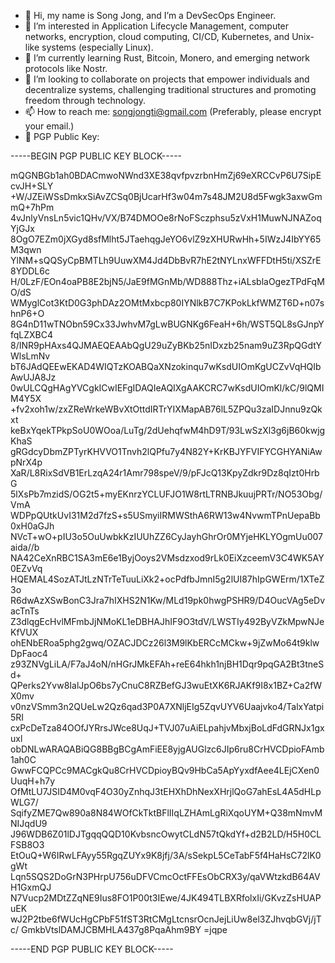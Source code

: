 - 👋 Hi, my name is Song Jong, and I’m a DevSecOps Engineer.
- 👀 I’m interested in Application Lifecycle Management, computer networks, encryption, cloud computing, CI/CD, Kubernetes, and Unix-like systems (especially Linux).
- 🌱 I’m currently learning Rust, Bitcoin, Monero, and emerging network protocols like Nostr.
- 💞️ I’m looking to collaborate on projects that empower individuals and decentralize systems, challenging traditional structures and promoting freedom through technology.
- 📫 How to reach me: songjongti@gmail.com (Preferably, please encrypt your email.)
- 🔐 PGP Public Key:
  
-----BEGIN PGP PUBLIC KEY BLOCK-----

mQGNBGb1ah0BDACmwoNWnd3XE38qvfpvzrbnHmZj69eXRCCvP6U7SipEcvJH+SLY
+W/JZEiWSsDmkxSiAvZCSq0BjUcarHf3w04m7s48JM2U8d5Fwgk3axwGmmQ+7hPm
4vJnlyVnsLn5vic1QHv/VX/B74DMOOe8rNoFSczphsu5zVxH1MuwNJNAZoqYjGJx
8OgO7EZm0jXGyd8sfMlht5JTaehqgJeYO6vlZ9zXHURwHh+5IWzJ4IbYY65M3qwn
YlNM+sQQSyCpBMTLh9UuwXM4Jd4DbBvR7hE2tNYLnxWFFDtH5ti/XSZrE8YDDL6c
H/0LzF/EOn4oaPB8E2bjN5/JaE9fMGnMb/WD888Thz+iALsblaOgezTPdFqMO/dS
WMyglCot3KtD0G3phDAz2OMtMxbcp80IYNlkB7C7KPokLkfWMZT6D+n07shnP6+O
8G4nD11wTNObn59Cx33JwhvM7gLwBUGNKg6FeaH+6h/WST5QL8sGJnpYfqLZXBC4
8/INR9pHAxs4QJMAEQEAAbQgU29uZyBKb25nIDxzb25nam9uZ3RpQGdtYWlsLmNv
bT6JAdQEEwEKAD4WIQTzKOABQaXNzokinqu7wKsdUIOmKgUCZvVqHQIbAwUJA8Jz
0wULCQgHAgYVCgkICwIEFgIDAQIeAQIXgAAKCRC7wKsdUIOmKl/kC/9lQMIM4Y5X
+fv2xoh1w/zxZReWrkeWBvXtOttdIRTrYIXMapAB76lL5ZPQu3zaIDJnnu9zQkxt
keBxYqekTPkpSoU0WOoa/LuTg/2dUehqfwM4hD9T/93LwSzXl3g6jB60kwjgKhaS
gRGdcyDbmZPTyrKHVVO1Tnvh2lQPfu7y4N82Y+KrKBJYFVIFYCGHYANiAwpNrX4p
XaR/L8RixSdVB1ErLzqA24r1Amr798speV/9/pFJcQ13KpyZdkr9Dz8qIzt0HrbG
5lXsPb7mzidS/OG2t5+myEKnrzYCLUFJO1W8rtLTRNBJkuujPRTr/NO53Obg/VmA
WDPpQUtkUvI31M2d7fzS+s5USmyiIRMWSthA6RW13w4NvwmTPnUepaBb0xH0aGJh
NVcT+wO+pIU3o5OuUwbkKzIUUhZZ6CyJayhGhrOr0MYjeHKLYOgmUu007aida//b
NA42CeXnRBC1SA3mE6e1ByjOoys2VMsdzxod9rLk0EiXzceemV3C4WK5AY0EZvVq
HQEMAL4SozATJtLzNTrTeTuuLiXk2+ocPdfbJmnI5g2lUI87hIpGWErm/1XTeZ3o
R6dwAzXSwBonC3Jra7hIXHS2N1Kw/MLd19pk0hwgPSHR9/D4OucVAg5eDvacTnTs
Z3dlqgEcHvlMFmbJjNMoKL1eDBHAJhIF9O3tdV/LWSTIy492ByVZkMpwNJeKfVUX
ohENbERoa5phg2gwq/OZACJDCz26l3M9lKbERCcMCkw+9jZwMo64t9klwDpFaoc4
z93ZNVgLiLA/F7aJ4oN/nHGrJMkEFAh+reE64hkh1njBH1Dqr9pqGA2Bt3tneSd+
QPerks2Yvw8IalJpO6bs7yCnuC8RZBefGJ3wuEtXK6RJAKf9I8x1BZ+Ca2fWX0mv
v0nzVSmm3n2QUeLw2Qz6qad3P0A7XNljEIg5ZqvUYV6Uaajvko4/TalxYatpi5RI
cxPcDeTza84OOfJYRrsJWce8UqJ+TVJ07uAiELpahjvMbxjBoLdFdGRNJx1gxuxl
obDNLwARAQABiQG8BBgBCgAmFiEE8yjgAUGlzc6JIp6ru8CrHVCDpioFAmb1ah0C
GwwFCQPCc9MACgkQu8CrHVCDpioyBQv9HbCa5ApYyxdfAee4LEjCXen0UuqH+h7y
OfMtLU7JSID4M0vqF4O30yZnhqJ3tEHXhDhNexXHrjlQoG7ahEsL4A5dHLpWLG7/
SqifyZME7Qw890a8N84WOfCkTktBFlIIqLZHAmLgRiXqoUYM+Q38mNmvMNIJqdU9
J96WDB6Z01lDJTgqqQQD10KvbsncOwytCLdN57tQkdYf+d2B2LD/H5H0CLFSB8O3
EtOuQ+W6IRwLFAyy55RgqZUYx9K8jfj/3A/sSekpL5CeTabF5f4HaHsC72lK0gWt
Lqn5SQS2DoGrN3PHrpU756uDFVCmcOctFFEsObCRX3y/qaVWtzkdB64AVH1GxmQJ
N7Vucp2MDtZZqNE9Ius8FO1P00t3IEwe/4JK494TLBXRfolxIi/GKvzZsHUAPuEK
wJ2P2tbe6fWUcHgCPbF51fST3RtCMgLtcnsrOcnJejLiUw8el3ZJhvqbGVj/jTc/
GmkbVtslDAMJCBMHLA437g8PqaAhm9BY
=jqpe

-----END PGP PUBLIC KEY BLOCK-----
